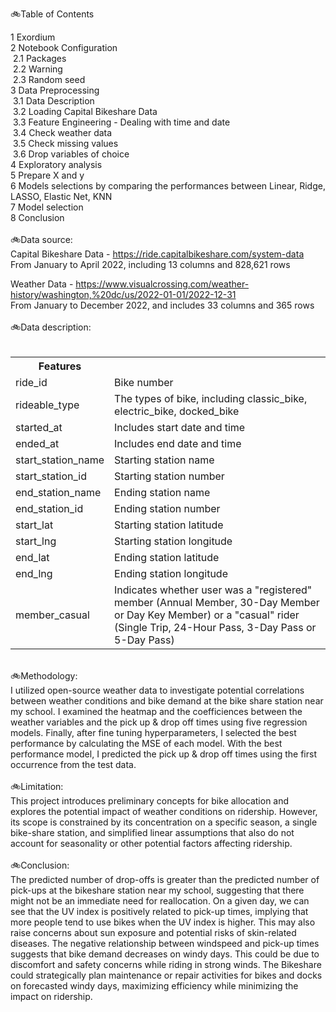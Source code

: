 <html>
<head>
<meta charset="UTF-8">
</head>
<body>
  <p>
 
🚲Table of Contents

1  Exordium<br>
2  Notebook Configuration<br>
&nbsp;2.1  Packages<br>
&nbsp;2.2  Warning<br>
&nbsp;2.3  Random seed<br>
3  Data Preprocessing<br>
&nbsp;3.1  Data Description<br>
&nbsp;3.2  Loading Capital Bikeshare Data<br>
&nbsp;3.3  Feature Engineering - Dealing with time and date<br>
&nbsp;3.4  Check weather data<br>
&nbsp;3.5  Check missing values<br>
&nbsp;3.6  Drop variables of choice<br>
4  Exploratory analysis<br>
5  Prepare X and y<br>
6  Models selections by comparing the performances between Linear, Ridge, LASSO, Elastic Net, KNN<br>
7  Model selection<br>
8  Conclusion<br>
<br>
🚲Data source:<br>
Capital Bikeshare Data - https://ride.capitalbikeshare.com/system-data<br>
From January to April 2022, including 13 columns and 828,621 rows

Weather Data - https://www.visualcrossing.com/weather-history/washington,%20dc/us/2022-01-01/2022-12-31<br>
From January to December 2022, and includes 33 columns and 365 rows<br>
<br>
🚲Data description:<br>
<br>
<table>
    <tr>
        <th>Features</th>
        <th></th>
    </tr>
    <tr>
        <td>ride_id</td>
        <td>Bike number</td>
    </tr>
    <tr>
        <td>rideable_type</td>
        <td>The types of bike, including classic_bike, electric_bike, docked_bike</td>
    </tr>
    <tr>
        <td>started_at</td>
        <td>Includes start date and time</td>
    </tr>
    <tr>
        <td>ended_at</td>
        <td>Includes end date and time</td>
    </tr>
    <tr>
        <td>start_station_name</td>
        <td>Starting station name</td>
    </tr>
    <tr>
        <td>start_station_id</td>
        <td>Starting station number</td>
    </tr>
    <tr>
        <td>end_station_name</td>
        <td>Ending station name</td>
    </tr>
    <tr>
        <td>end_station_id</td>
        <td>Ending station number</td>
    </tr>
    <tr>
        <td>start_lat</td>
        <td>Starting station latitude</td>
    </tr>
    <tr>
        <td>start_lng</td>
        <td>Starting station longitude</td>
    </tr>
    <tr>
        <td>end_lat</td>
        <td>Ending station latitude</td>
    </tr>
    <tr>
        <td>end_lng</td>
        <td>Ending station longitude</td>
    </tr>
    <tr>
        <td>member_casual</td>
        <td>Indicates whether user was a "registered" member (Annual Member, 30-Day Member or Day Key Member) or a "casual" rider (Single Trip, 24-Hour Pass, 3-Day Pass or 5-Day Pass)</td>
    </tr>
    <tr>
</table>
<br>
🚲Methodology:<br>
I utilized open-source weather data to investigate potential correlations between weather conditions and bike demand at the bike share station near my school. I examined the heatmap and the coefficiences between the weather variables and the pick up & drop off times using five regression models. Finally, after fine tuning hyperparameters, I selected the best performance by calculating the MSE of each model. With the best performance model, I predicted the pick up & drop off times using the first occurrence from the test data.<br>
<br>
🚲Limitation:<br>
This project introduces preliminary concepts for bike allocation and explores the potential impact of weather conditions on ridership. However, its scope is constrained by its concentration on a specific season, a single bike-share station, and simplified linear assumptions that also do not account for seasonality or other potential factors affecting ridership.<br>
<br>
🚲Conclusion:<br>
The predicted number of drop-offs is greater than the predicted number of pick-ups at the bikeshare station near my school, suggesting that there might not be an immediate need for reallocation. On a given day, we can see that the UV index is positively related to pick-up times, implying that more people tend to use bikes when the UV index is higher. This may also raise concerns about sun exposure and potential risks of skin-related diseases. The negative relationship between windspeed and pick-up times suggests that bike demand decreases on windy days. This could be due to discomfort and safety concerns while riding in strong winds. The Bikeshare could strategically plan maintenance or repair activities for bikes and docks on forecasted windy days, maximizing efficiency while minimizing the impact on ridership.

</body>
</html>
